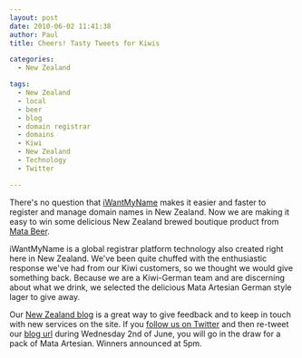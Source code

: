 ```yaml
---
layout: post
date: 2010-06-02 11:41:38
author: Paul
title: Cheers! Tasty Tweets for Kiwis

categories:
  - New Zealand

tags:
  - New Zealand
  - local
  - beer
  - blog
  - domain registrar
  - domains
  - Kiwi
  - New Zealand
  - Technology
  - Twitter

---
```


There's no question that [iWantMyName](https://iwantmyname.co.nz/) makes it easier and faster to register and manage domain names in New Zealand. Now we are making it easy to win some delicious New Zealand brewed boutique product from [Mata Beer](http://www.mata.net.nz/).

iWantMyName is a global registrar platform technology also created right here in New Zealand. We've been quite chuffed with the enthusiastic response we've had from our Kiwi customers, so we thought we would give something back. Because we are a Kiwi-German team and are discerning about what we drink, we selected the delicious Mata Artesian German style lager to give away.

Our [New Zealand blog](https://iwantmyname.com/blog/) is a great way to give feedback and to keep in touch with new services on the site. If you [follow us on Twitter](https://twitter.com/iWantMyNameNZ) and then re-tweet our [blog url](https://iwantmyname.com/blog/) during Wednesday 2nd of June, you will go in the draw for a pack of Mata Artesian. Winners announced at 5pm.
